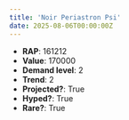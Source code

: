 ```yaml
---
title: 'Noir Periastron Psi'
date: 2025-08-06T00:00:00Z
---
```

- **RAP**: 161212
- **Value**: 170000
- **Demand level**: 2
- **Trend**: 2
- **Projected?**: True
- **Hyped?**: True
- **Rare?**: True
